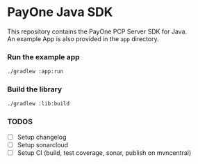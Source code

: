 # PayOne Java SDK

This repository contains the PayOne PCP Server SDK for Java.  
An example App is also provided in the `app` directory.

### Run the example app

```sh
./gradlew :app:run
```

### Build the library

```sh
./gradlew :lib:build
```


### TODOS
- [ ] Setup changelog
- [ ] Setup sonarcloud
- [ ] Setup CI (build, test coverage, sonar, publish on mvncentral)